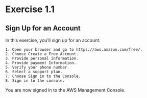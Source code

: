 # Exercise 1.1## Sign Up for an AccountIn this exercise, you’ll sign up for an account.	
	1. Open your browser and go to https://aws.amazon.com/free/.
	2. Choose Create a Free Account.
	3. Provide personal information.
	4. Provide payment Information.
	5. Verify your phone number.
	6. Select a support plan.
	7. Choose Sign in to the Console.
	8. Sign in to the console.You are now signed in to the AWS Management Console.